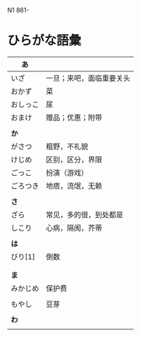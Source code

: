 N1 861-

# ひらがな語彙

| あ       |                          |
| -------- | :----------------------- |
| いざ     | 一旦；来吧，面临重要关头 |
| おかず   | 菜                       |
| おしっこ | 尿                       |
| おまけ   | 赠品；优惠；附带         |
|          |                          |
| **か**   |                          |
| がさつ   | 粗野，不礼貌             |
| けじめ   | 区别，区分，界限         |
| ごっこ   | 扮演（游戏）             |
| ごろつき | 地痞，流氓，无赖         |
|          |                          |
| **さ**   |                          |
| ざら     | 常见，多的很，到处都是   |
| しこり   | 心病，隔阂，芥蒂         |
|          |                          |
| **は**   |                          |
| びり[1]  | 倒数                     |
|          |                          |
|          |                          |
| **ま**   |                          |
| みかじめ | 保护费                   |
|          |                          |
| もやし   | 豆芽                     |
|          |                          |
| **わ**   |                          |
|          |                          |
